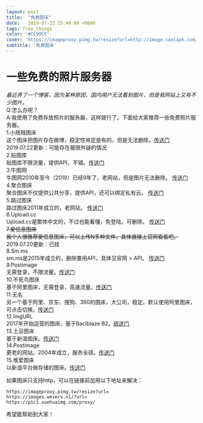 ```yaml
---
layout: post
title:  "免费图床"
date:   2019-07-22 15:40:00 +0800
tags: free_things
color: '#CC99CC'
cover: 'https://imageproxy.pimg.tw/resize?url=http://image.coolapk.com/apk_logo/2017/0702/icon-for-148302-o_1bk11b5ukjku9pbanft1j9q15-uid-798231.png'
subtitle: '免费图床'
---
```

# 一些免费的照片服务器

*最近弄了一个博客，因为某种原因，国内用户无法看到图片，但是我网站上又有不少图片。*<br>
Q:怎么办呢？<br>
A:我使用了免费存放照片的服务器，这样就行了。下面给大家推荐一些免费照片服务器。<br>
1.小贱贱图床<br>
这个图床把图片存在微博，稳定性肯定是有的，但是无法删除。[传送门](https://pic.xiaojianjian.net/)2019.07.22更新：可能存在被限外链的情况<br>
2.贴图库<br>
贴图库不限流量，提供API，不错。[传送门](http://www.tietuku.com/)<br>
3.牛图网<br>
牛图网2010年至今（2019）已经9年了，老网站，但是图片无法删除。 [传送门](https://niupic.com/)<br>
4.聚合图床<br>
聚合图床不仅提供公共分享，提供API，还可以绑定私有云。 [传送门](https://www.superbed.cn/)<br>
5.路过图床<br>
路过图床2011年成立的，老网站。 [传送门](https://imgchr.com/)<br>
6.Upload.cc<br>
Upload.cc是繁体中文的，不过也能看懂，免登陆，可删除。 [传送门](https://upload.cc/)<br>
~~7.爱信息图床<br>
我个人很推荐爱信息图床，可以上传N多种文件，具体直接上官网看看吧。~~2019.07.20更新：已挂<br>
8.Sm.ms<br>
sm.ms是2015年成立的，删除要用API，具体见官网 > API。 [传送门](https://sm.ms/)<br>
9.Postimage<br>
无需登录，不限流量。[传送门](https://postimages.org/?from=singlemessage&isappinstalled=0)<br>
10.不死鸟图床<br>
基于阿里图床，无需登录，高速流量。[传送门](https://hao.su/tu.html)<br>
11.无名<br>
另一个基于阿里、京东、搜狗、360的图床，大公司，稳定。默认使用阿里图床，可点击切换。[传送门](https://www.urkeji.com/tuchuang/)<br>
12.ImgURL<br>
2017年开始运营的图床，基于Baclblaze B2。[转送门](https://imgurl.org)<br>
13.土豆图床<br>
基于新浪图床。[传送门](https://images.ac.cn)<br>
14.Postimage<br>
更老的网站，2004年成立，服务全球。[传送门](https://postimages.org/)<br>
15.堆爱图床<br>
以新浪平台做存储的图床。[传送门](http://img.duiai.cc/)<br>

如果图床只支持http，可以在链接前加用以下地址来解决：<br>

```
https://imageproxy.pimg.tw/resize?url=
https://images.weserv.nl/?url=
https://pic1.xuehuaimg.com/proxy/
```
希望能帮助到大家！<br>
